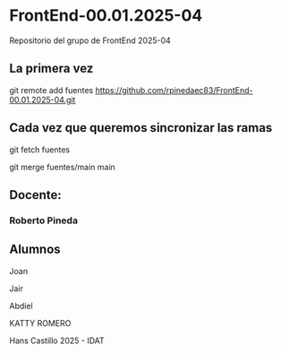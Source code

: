 # FrontEnd-00.01.2025-04
Repositorio del grupo de FrontEnd 2025-04

## La primera vez

git remote add fuentes https://github.com/rpinedaec83/FrontEnd-00.01.2025-04.git

## Cada vez que queremos sincronizar las ramas

git fetch fuentes

git merge fuentes/main main



## Docente:
### Roberto Pineda





## Alumnos

Joan

Jair

Abdiel 

KATTY ROMERO


Hans Castillo
2025 - IDAT